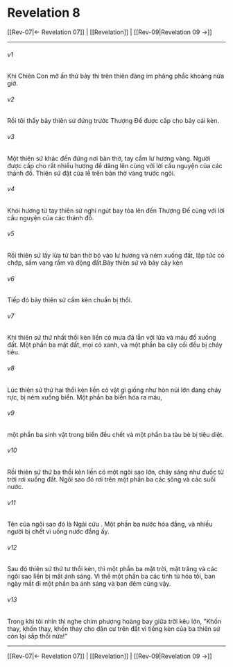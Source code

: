 # Revelation 8

[[Rev-07|← Revelation 07]] | [[Revelation]] | [[Rev-09|Revelation 09 →]]
***



###### v1 
Khi Chiên Con mở ấn thứ bảy thì trên thiên đàng im phăng phắc khoảng nửa giờ. 

###### v2 
Rồi tôi thấy bảy thiên sứ đứng trước Thượng Đế được cấp cho bảy cái kèn. 

###### v3 
Một thiên sứ khác đến đứng nơi bàn thờ, tay cầm lư hương vàng. Người được cấp cho rất nhiều hương để dâng lên cùng với lời cầu nguyện của các thánh đồ. Thiên sứ đặt của lễ trên bàn thờ vàng trước ngôi. 

###### v4 
Khói hương từ tay thiên sứ nghi ngút bay tỏa lên đến Thượng Đế cùng với lời cầu nguyện của các thánh đồ. 

###### v5 
Rồi thiên sứ lấy lửa từ bàn thờ bỏ vào lư hương và ném xuống đất, lập tức có chớp, sấm vang rầm và động đất.Bảy thiên sứ và bảy cây kèn 

###### v6 
Tiếp đó bảy thiên sứ cầm kèn chuẩn bị thổi. 

###### v7 
Khi thiên sứ thứ nhất thổi kèn liền có mưa đá lẫn với lửa và máu đổ xuống đất. Một phần ba mặt đất, mọi cỏ xanh, và một phần ba cây cối đều bị cháy tiêu. 

###### v8 
Lúc thiên sứ thứ hai thổi kèn liền có vật gì giống như hòn núi lớn đang cháy rực, bị ném xuống biển. Một phần ba biển hóa ra máu, 

###### v9 
một phần ba sinh vật trong biển đều chết và một phần ba tàu bè bị tiêu diệt. 

###### v10 
Rồi thiên sứ thứ ba thổi kèn liền có một ngôi sao lớn, cháy sáng như đuốc từ trời rơi xuống đất. Ngôi sao đó rơi trên một phần ba các sông và các suối nước. 

###### v11 
Tên của ngôi sao đó là Ngải cứu . Một phần ba nước hóa đắng, và nhiều người bị chết vì uống nước đắng ấy. 

###### v12 
Sau đó thiên sứ thứ tư thổi kèn, thì một phần ba mặt trời, mặt trăng và các ngôi sao liền bị mất ánh sáng. Vì thế một phần ba các tinh tú hóa tối, ban ngày mất đi một phần ba ánh sáng và ban đêm cũng vậy. 

###### v13 
Trong khi tôi nhìn thì nghe chim phượng hoàng bay giữa trời kêu lớn, "Khốn thay, khốn thay, khốn thay cho dân cư trên đất vì tiếng kèn của ba thiên sứ còn lại sắp thổi nữa!"

***
[[Rev-07|← Revelation 07]] | [[Revelation]] | [[Rev-09|Revelation 09 →]]
